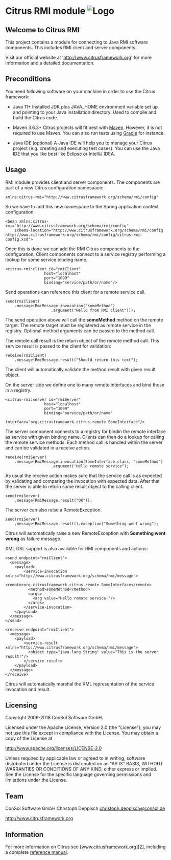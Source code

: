 Citrus RMI module ![Logo][1]
==============

Welcome to Citrus RMI
---------

This project contains a module for connecting to Java RMI software components.
This includes RMI client and server components.

Visit our official website at 'http://www.citrusframework.org'
for more information and a detailed documentation.

Preconditions
---------

You need following software on your machine in order to use the
Citrus framework:

* Java 11+
  Installed JDK plus JAVA_HOME environment variable set
  up and pointing to your Java installation directory. Used to compile and build the Citrus code.

* Maven 3.6.3+
  Citrus projects will fit best with [Maven](https://maven.apache.org).
  However, it is not required to use Maven. You can also run tests using [Gradle](https://gradle.org/) for instance.

* Java IDE (optional)
  A Java IDE will help you to manage your Citrus project (e.g. creating
  and executing test cases). You can use the Java IDE that you like best like Eclipse or IntelliJ IDEA.

Usage
---------

RMI module provides client and server components. The components are part of a new Citrus configuration
namespace:

    xmlns:citrus-rmi="http://www.citrusframework.org/schema/rmi/config"

So we have to add this new namespace to the Spring application context configuration.

    <bean xmlns:citrus-rmi="http://www.citrusframework.org/schema/rmi/config"
        schema-location="http://www.citrusframework.org/schema/rmi/config http://www.citrusframework.org/schema/rmi/config/citrus-rmi-config.xsd">

Once this is done we can add the RMI Citrus components to the configuration. Client components connect to a service 
registry performing a lookup for some service binding name.

    <citrus-rmi:client id="rmiClient" 
                     host="localhost" 
                     port="1099"
                     binding="service/path/or/name"/>
                     
Send operations can reference this client for a remote service call.
                     
    send(rmiClient)
        .message(RmiMessage.invocation("someMethod")
                        .argument("Hello from RMI client")));
                        
The send operation above will call the **someMethod** method on the remote target. The remote target
must be registered as remote service in the registry. Optional method arguments can be passed to the method call.

The remote call result is the return object of the remote method call. This service result is passed to the client for
validation:

    receive(rmiClient)
        .message(RmiMessage.result("Should return this text");
    
The client will automatically validate the method result with given result object.
    
On the server side we define one to many remote interfaces and bind those in a registry.
    
    <citrus-rmi:server id="rmiServer"
                     host="localhost" 
                     port="1099"
                     binding="service/path/or/name"
                     interface="org.citrusframework.citrus.remote.SomeInterface"/>
                    
The server component connects to a registry for bindin the remote interface as service with given binding name. Clients 
can then do a lookup for calling the remote service methods. Each method call is handled within the server and can be validated
in a receive action.

    receive(rmiServer)
        .message(RmiMessage.invocation(SomeInterface.class, "someMethod")
                        .argument("Hello remote service");
                        
As usual the receive action makes sure that the service call is as expected by validating and comparing the invocation with expected
data. After that the server is able to return some result object to the calling client.

    send(rmiServer)
        .message(RmiMessage.result("OK"));
    
The server can also raise a RemoteException.

    send(rmiServer)
        .message(RmiMessage.result().exception("Something went wrong");
    
Citrus will automatically raise a new RemoteException with **Something went wrong** as failure message.

XML DSL support is also available for RMI components and actions:

    <send endpoint="rmiClient">
      <message>
        <payload>
            <service-invocation xmlns="http://www.citrusframework.org/schema/rmi/message">
              <remote>org.citrusframework.citrus.remote.SomeInterface</remote>
              <method>someMethod</method>
              <args>
                <arg value="Hello remote service!"/>
              </args>
            </service-invocation>
        </payload>
      </message>  
    </send>
  
    <receive endpoint="rmiClient">
      <message>
        <payload>
            <service-result xmlns="http://www.citrusframework.org/schema/rmi/message">
              <object type="java.lang.String" value="This is the server result!"/>
            </service-result>
        </payload>
      </message>
    </receive>
  
Citrus will automatically marshal the XML representation of the service invocation and result.  
   
Licensing
---------
  
Copyright 2006-2018 ConSol Software GmbH.

Licensed under the Apache License, Version 2.0 (the "License");
you may not use this file except in compliance with the License.
You may obtain a copy of the License at

  http://www.apache.org/licenses/LICENSE-2.0

Unless required by applicable law or agreed to in writing, software
distributed under the License is distributed on an "AS IS" BASIS,
WITHOUT WARRANTIES OR CONDITIONS OF ANY KIND, either express or implied.
See the License for the specific language governing permissions and
limitations under the License.

Team
---------

ConSol Software GmbH
Christoph Deppisch
christoph.deppisch@consol.de

http://www.citrusframework.org

Information
---------

For more information on Citrus see [www.citrusframework.org][2], including
a complete [reference manual][3].

 [1]: http://www.citrusframework.org/images/brand_logo.png "Citrus"
 [2]: http://www.citrusframework.org
 [3]: http://www.citrusframework.org/reference/html/
